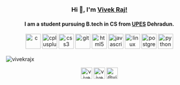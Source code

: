 ### <div align=center> Hi 👋, I'm [Vivek Raj!](https://vivekraj.in) 

 
#### <div align="center">I am a student pursuing B.tech in CS from [UPES](https://www.upes.ac.in) Dehradun.

<p align="center"><img src="https://devicons.github.io/devicon/devicon.git/icons/c/c-original.svg" alt="c" width="40" height="40"/> <img src="https://devicons.github.io/devicon/devicon.git/icons/cplusplus/cplusplus-original.svg" alt="cplusplus" width="40" height="40"/> <img src="https://devicons.github.io/devicon/devicon.git/icons/css3/css3-original-wordmark.svg" alt="css3" width="40" height="40"/> <img src="https://www.vectorlogo.zone/logos/git-scm/git-scm-icon.svg" alt="git" width="40" height="40"/> <img src="https://devicons.github.io/devicon/devicon.git/icons/html5/html5-original-wordmark.svg" alt="html5" width="40" height="40"/> <img src="https://devicons.github.io/devicon/devicon.git/icons/javascript/javascript-original.svg" alt="javascript" width="40" height="40"/> <img src="https://devicons.github.io/devicon/devicon.git/icons/linux/linux-original.svg" alt="linux" width="40" height="40"/> <img src="https://devicons.github.io/devicon/devicon.git/icons/postgresql/postgresql-original-wordmark.svg" alt="postgresql" width="40" height="40"/> <img src="https://devicons.github.io/devicon/devicon.git/icons/python/python-original.svg" alt="python" width="40" height="40"/></p><p>&nbsp;<img align="center" src="https://github-readme-stats.vercel.app/api?username=vivekrajx&show_icons=true" alt="vivekrajx" /></p>

<p align="center">
<a href="https://twitter.com/vivekrajx" target="blank"><img align="center" src="https://cdn.jsdelivr.net/npm/simple-icons@3.0.1/icons/twitter.svg" alt="vivekrajx" height="30" width="30" /></a>
<a href="https://linkedin.com/in/vivekrajx" target="blank"><img align="center" src="https://cdn.jsdelivr.net/npm/simple-icons@3.0.1/icons/linkedin.svg" alt="vivekrajx" height="30" width="30" /></a>
<a href="https://medium.com/@vivekrajx" target="blank"><img align="center" src="https://cdn.jsdelivr.net/npm/simple-icons@3.0.1/icons/medium.svg" alt="@vivekrajx" height="30" width="30" /></a>
</p>
